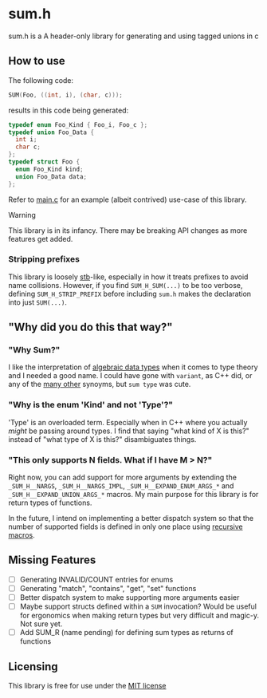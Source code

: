 # sum.h

sum.h is a A header-only library for generating and using tagged unions in c

## How to use

The following code:

```c
SUM(Foo, ((int, i), (char, c)));
```

results in this code being generated:

```c
typedef enum Foo_Kind { Foo_i, Foo_c };
typedef union Foo_Data {
  int i;
  char c;
};
typedef struct Foo {
  enum Foo_Kind kind;
  union Foo_Data data;
};
```

Refer to [main.c](main.c) for an example (albeit contrived) use-case of this library.

> [!WARNING]
> This library is in its infancy. There may be breaking API changes as more features get added.

### Stripping prefixes

This library is loosely [stb](https://github.com/nothings/stb/blob/master/)-like, especially in how it treats prefixes to avoid name collisions. However, if you find `SUM_H_SUM(...)` to be too verbose, defining `SUM_H_STRIP_PREFIX` before including `sum.h` makes the declaration into just `SUM(...)`.

## "Why did you do this that way?"

### "Why Sum?"

I like the interpretation of [algebraic data types](https://en.wikipedia.org/wiki/Algebraic_data_type) when it comes to type theory and I needed a good name. I could have gone with `variant`, as C++ did, or any of the [many other](https://en.wikipedia.org/wiki/Tagged_union) synoyms, but `sum type` was cute.

### "Why is the enum 'Kind' and not 'Type'?"

'Type' is an overloaded term. Especially when in C++ where you actually _might_ be passing around types. I find that saying "what kind of X is this?" instead of "what type of X is this?" disambiguates things.

### "This only supports N fields. What if I have M > N?"

Right now, you can add support for more arguments by extending the `_SUM_H__NARGS`, `_SUM_H__NARGS_IMPL`, `_SUM_H__EXPAND_ENUM_ARGS_*` and `_SUM_H__EXPAND_UNION_ARGS_*` macros.
My main purpose for this library is for return types of functions.

In the future, I intend on implementing a better dispatch system so that the number of supported fields is defined in only one place using [recursive macros](https://stackoverflow.com/a/12540675).

## Missing Features

- [ ] Generating INVALID/COUNT entries for enums
- [ ] Generating "match", "contains", "get", "set" functions
- [ ] Better dispatch system to make supporting more arguments easier
- [ ] Maybe support structs defined within a `SUM` invocation? Would be useful for ergonomics when making return types but very difficult and magic-y. Not sure yet.
- [ ] Add SUM_R (name pending) for defining sum types as returns of functions

## Licensing

This library is free for use under the [MIT license](LICENSE)
